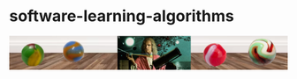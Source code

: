 # software-learning-algorithms

<img src="https://github.com/churchofscyence/resources/blob/main/banners/banner-isaac-newton.png" alt="Software Banner">
